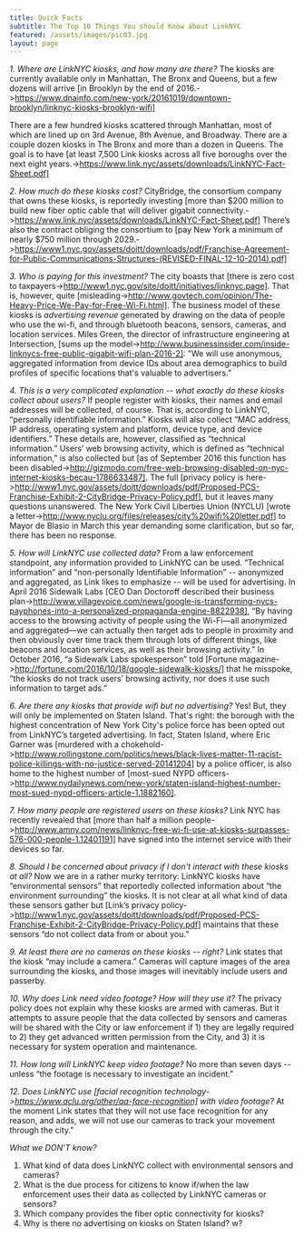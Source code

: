 ```yaml
---
title: Quick Facts
subtitle: The Top 10 Things You should Know about LinkNYC
featured: /assets/images/pic03.jpg
layout: page
---
```

*1. Where are LinkNYC kiosks, and how many are there?*
The kiosks are currently available only in Manhattan, The Bronx and Queens, but a few dozens will arrive [in Brooklyn by the end of 2016.->https://www.dnainfo.com/new-york/20161019/downtown-brooklyn/linknyc-kiosks-brooklyn-wifi] 

There are a few hundred kiosks scattered through Manhattan, most of which are lined up on 3rd Avenue, 8th Avenue, and Broadway. There are a couple dozen kiosks in The Bronx and more than a dozen in Queens. The goal is to have [at least 7,500 Link kiosks across all five boroughs over the next eight years.->https://www.link.nyc/assets/downloads/LinkNYC-Fact-Sheet.pdf]

*2.  How much do these kiosks cost?*
CityBridge, the consortium company that owns these kiosks, is reportedly investing [more than $200 million to build new fiber optic cable that will deliver gigabit connectivity.->https://www.link.nyc/assets/downloads/LinkNYC-Fact-Sheet.pdf] There’s also the contract obliging the consortium to [pay New York a minimum of nearly $750 million through 2029.->https://www1.nyc.gov/assets/doitt/downloads/pdf/Franchise-Agreement-for-Public-Communications-Structures-(REVISED-FINAL-12-10-2014).pdf]

*3. Who is paying for this investment?*
The city boasts that [there is zero cost to taxpayers->http://www1.nyc.gov/site/doitt/initiatives/linknyc.page]. That is, however, quite [misleading->http://www.govtech.com/opinion/The-Heavy-Price-We-Pay-for-Free-Wi-Fi.html]. The business model of these kiosks is _advertising revenue_ generated by drawing on the data of people who use the wi-fi, and through bluetooth beacons, sensors, cameras, and location services. Miles Green, the director of infrastructure engineering at Intersection, [sums up the model->http://www.businessinsider.com/inside-linknycs-free-public-gigabit-wifi-plan-2016-2]: "We will use anonymous, aggregated information from device IDs about area demographics to build profiles of specific locations that's valuable to advertisers.”

*4. This is a very complicated explanation -- what exactly do these kiosks collect about users?*
If people register with kiosks, their names and email addresses will be collected, of course. That is, according to LinkNYC, “personally identifiable information.” Kiosks will also collect “MAC address, IP address, operating system and platform, device type, and device identifiers.” These details are, however, classified as “technical information.” Users’ web browsing activity, which is defined as “technical information,” is also collected but [as of September 2016 this function has been disabled->http://gizmodo.com/free-web-browsing-disabled-on-nyc-internet-kiosks-becau-1786633487]. The full [privacy policy is here->http://www1.nyc.gov/assets/doitt/downloads/pdf/Proposed-PCS-Franchise-Exhibit-2-CityBridge-Privacy-Policy.pdf], but it leaves many questions unanswered. The New York Civil Liberties Union (NYCLU) [wrote a letter->http://www.nyclu.org/files/releases/city%20wifi%20letter.pdf] to Mayor de Blasio in March this year demanding some clarification, but so far, there has been no response. 

*5. How will LinkNYC use collected data?*
From a law enforcement standpoint, any information provided to LinkNYC can be used. 
“Technical information” and “non-personally Identifiable Information” -- anonymized and aggregated, as Link likes to emphasize -- will be used for advertising. In April 2016 Sidewalk Labs [CEO Dan Doctoroff described their business plan->http://www.villagevoice.com/news/google-is-transforming-nycs-payphones-into-a-personalized-propaganda-engine-8822938], “By having access to the browsing activity of people using the Wi-Fi—all anonymized and aggregated—we can actually then target ads to people in proximity and then obviously over time track them through lots of different things, like beacons and location services, as well as their browsing activity.” In October 2016, “a Sidewalk Labs spokesperson” told [Fortune magazine->http://fortune.com/2016/10/18/google-sidewalk-kiosks/] that he misspoke, “the kiosks do not track users’ browsing activity, nor does it use such information to target ads.” 

*6. Are there any kiosks that provide wifi but no advertising?*
Yes! But, they will only be implemented on Staten Island. That's right: the borough with the highest concentration of New York City's police force has been opted out from LinkNYC’s targeted advertising. In fact, Staten Island, where Eric Garner was [murdered with a chokehold->http://www.rollingstone.com/politics/news/black-lives-matter-11-racist-police-killings-with-no-justice-served-20141204] by a police officer, is also home to the highest number of [most-sued NYPD officers->http://www.nydailynews.com/new-york/staten-island-highest-number-most-sued-nypd-officers-article-1.1882160]. 

*7. How many people are registered users on these kiosks?*
Link NYC has recently revealed that [more than half a million people->http://www.amny.com/news/linknyc-free-wi-fi-use-at-kiosks-surpasses-576-000-people-1.12401191] have signed into the internet service with their devices so far.

*8. Should I be concerned about privacy if I don't interact with these kiosks at all?*
Now we are in a rather murky territory: LinkNYC kiosks have “environmental sensors” that reportedly collected information about “the environment surrounding” the kiosks. It is not clear at all what kind of data these sensors gather but [Link’s privacy policy->http://www1.nyc.gov/assets/doitt/downloads/pdf/Proposed-PCS-Franchise-Exhibit-2-CityBridge-Privacy-Policy.pdf] maintains that these sensors “do not collect data from or about you.” 

*9. At least there are no cameras on these kiosks -- right?* 
Link states that the kiosk “may include a camera.” Cameras will capture images of the area surrounding the kiosks, and those images will inevitably include users and passerby. 

*10. Why does Link need video footage? How will they use it?*
The privacy policy does not explain why these kiosks are armed with cameras. But it attempts to assure people that the data collected by sensors and cameras will be shared with the City or law enforcement if 1) they are legally required to 2) they get advanced written permission from the City, and 3) it is necessary for system operation and maintenance.  

*11. How long will LinkNYC keep video footage?*
No more than seven days -- unless “the footage is necessary to investigate an incident.”

*12. Does LinkNYC use [facial recognition technology->https://www.aclu.org/other/qa-face-recognition] with video footage?*
At the moment Link states that they will not use face recognition for any reason, and adds, we will not use our cameras to track your movement through the city."

*What we DON'T know?*
1. What kind of data does LinkNYC collect with environmental sensors and cameras?
2. What is the due process for citizens to know if/when the law enforcement uses their data as collected by LinkNYC cameras or sensors?
3. Which company provides the fiber optic connectivity for kiosks?
4. Why is there no advertising on kiosks on Staten Island? w?



